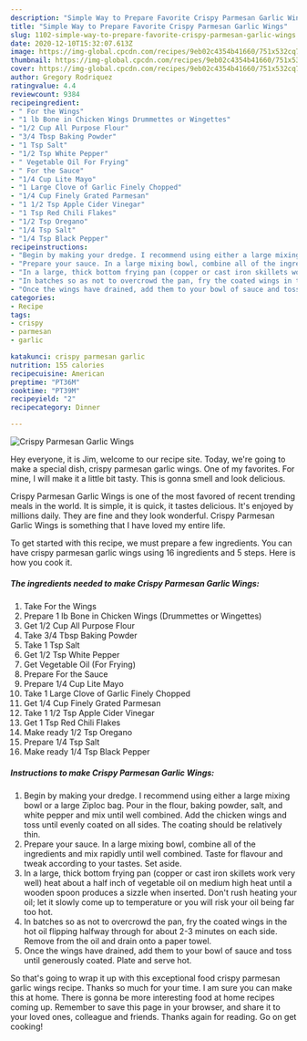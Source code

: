 ```yaml
---
description: "Simple Way to Prepare Favorite Crispy Parmesan Garlic Wings"
title: "Simple Way to Prepare Favorite Crispy Parmesan Garlic Wings"
slug: 1102-simple-way-to-prepare-favorite-crispy-parmesan-garlic-wings
date: 2020-12-10T15:32:07.613Z
image: https://img-global.cpcdn.com/recipes/9eb02c4354b41660/751x532cq70/crispy-parmesan-garlic-wings-recipe-main-photo.jpg
thumbnail: https://img-global.cpcdn.com/recipes/9eb02c4354b41660/751x532cq70/crispy-parmesan-garlic-wings-recipe-main-photo.jpg
cover: https://img-global.cpcdn.com/recipes/9eb02c4354b41660/751x532cq70/crispy-parmesan-garlic-wings-recipe-main-photo.jpg
author: Gregory Rodriquez
ratingvalue: 4.4
reviewcount: 9384
recipeingredient:
- " For the Wings"
- "1 lb Bone in Chicken Wings Drummettes or Wingettes"
- "1/2 Cup All Purpose Flour"
- "3/4 Tbsp Baking Powder"
- "1 Tsp Salt"
- "1/2 Tsp White Pepper"
- " Vegetable Oil For Frying"
- " For the Sauce"
- "1/4 Cup Lite Mayo"
- "1 Large Clove of Garlic Finely Chopped"
- "1/4 Cup Finely Grated Parmesan"
- "1 1/2 Tsp Apple Cider Vinegar"
- "1 Tsp Red Chili Flakes"
- "1/2 Tsp Oregano"
- "1/4 Tsp Salt"
- "1/4 Tsp Black Pepper"
recipeinstructions:
- "Begin by making your dredge. I recommend using either a large mixing bowl or a large Ziploc bag. Pour in the flour, baking powder, salt, and white pepper and mix until well combined. Add the chicken wings and toss until evenly coated on all sides. The coating should be relatively thin."
- "Prepare your sauce. In a large mixing bowl, combine all of the ingredients and mix rapidly until well combined. Taste for flavour and tweak according to your tastes. Set aside."
- "In a large, thick bottom frying pan (copper or cast iron skillets work very well) heat about a half inch of vegetable oil on medium high heat until a wooden spoon produces a sizzle when inserted. Don&#39;t rush heating your oil; let it slowly come up to temperature or you will risk your oil being far too hot."
- "In batches so as not to overcrowd the pan, fry the coated wings in the hot oil flipping halfway through for about 2-3 minutes on each side. Remove from the oil and drain onto a paper towel."
- "Once the wings have drained, add them to your bowl of sauce and toss until generously coated. Plate and serve hot."
categories:
- Recipe
tags:
- crispy
- parmesan
- garlic

katakunci: crispy parmesan garlic 
nutrition: 155 calories
recipecuisine: American
preptime: "PT36M"
cooktime: "PT39M"
recipeyield: "2"
recipecategory: Dinner

---
```



![Crispy Parmesan Garlic Wings](https://img-global.cpcdn.com/recipes/9eb02c4354b41660/751x532cq70/crispy-parmesan-garlic-wings-recipe-main-photo.jpg)

Hey everyone, it is Jim, welcome to our recipe site. Today, we're going to make a special dish, crispy parmesan garlic wings. One of my favorites. For mine, I will make it a little bit tasty. This is gonna smell and look delicious.



Crispy Parmesan Garlic Wings is one of the most favored of recent trending meals in the world. It is simple, it is quick, it tastes delicious. It's enjoyed by millions daily. They are fine and they look wonderful. Crispy Parmesan Garlic Wings is something that I have loved my entire life.


To get started with this recipe, we must prepare a few ingredients. You can have crispy parmesan garlic wings using 16 ingredients and 5 steps. Here is how you cook it.

<!--inarticleads1-->

##### The ingredients needed to make Crispy Parmesan Garlic Wings:

1. Take  For the Wings
1. Prepare 1 lb Bone in Chicken Wings (Drummettes or Wingettes)
1. Get 1/2 Cup All Purpose Flour
1. Take 3/4 Tbsp Baking Powder
1. Take 1 Tsp Salt
1. Get 1/2 Tsp White Pepper
1. Get  Vegetable Oil (For Frying)
1. Prepare  For the Sauce
1. Prepare 1/4 Cup Lite Mayo
1. Take 1 Large Clove of Garlic Finely Chopped
1. Get 1/4 Cup Finely Grated Parmesan
1. Take 1 1/2 Tsp Apple Cider Vinegar
1. Get 1 Tsp Red Chili Flakes
1. Make ready 1/2 Tsp Oregano
1. Prepare 1/4 Tsp Salt
1. Make ready 1/4 Tsp Black Pepper




<!--inarticleads2-->

##### Instructions to make Crispy Parmesan Garlic Wings:

1. Begin by making your dredge. I recommend using either a large mixing bowl or a large Ziploc bag. Pour in the flour, baking powder, salt, and white pepper and mix until well combined. Add the chicken wings and toss until evenly coated on all sides. The coating should be relatively thin.
1. Prepare your sauce. In a large mixing bowl, combine all of the ingredients and mix rapidly until well combined. Taste for flavour and tweak according to your tastes. Set aside.
1. In a large, thick bottom frying pan (copper or cast iron skillets work very well) heat about a half inch of vegetable oil on medium high heat until a wooden spoon produces a sizzle when inserted. Don&#39;t rush heating your oil; let it slowly come up to temperature or you will risk your oil being far too hot.
1. In batches so as not to overcrowd the pan, fry the coated wings in the hot oil flipping halfway through for about 2-3 minutes on each side. Remove from the oil and drain onto a paper towel.
1. Once the wings have drained, add them to your bowl of sauce and toss until generously coated. Plate and serve hot.




So that's going to wrap it up with this exceptional food crispy parmesan garlic wings recipe. Thanks so much for your time. I am sure you can make this at home. There is gonna be more interesting food at home recipes coming up. Remember to save this page in your browser, and share it to your loved ones, colleague and friends. Thanks again for reading. Go on get cooking!
